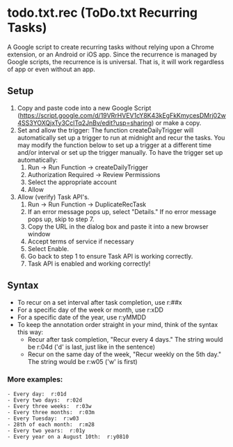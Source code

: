 # todo.txt.rec (ToDo.txt Recurring Tasks)
A Google script to create recurring tasks without relying upon a Chrome extension, or an Android or iOS app.  Since the recurrence is managed by Google scripts, the recurrence is is universal.  That is, it will work regardless of app or even without an app.

## Setup
1)  Copy and paste code into a new Google Script (https://script.google.com/d/19VRrHVEV1cY8K43kEgFkKmycesDMrj02w4SS3YOXQjxTy3CclTq2JnBv/edit?usp=sharing) or make a copy.
2)  Set and allow the trigger:
	The function createDailyTrigger will automatically set up a trigger to run at midnight and recur the tasks.  You may modify the function below to set up a trigger at a different time and/or interval or set up the trigger manually.  To have the trigger set up automatically:
	1. Run -> Run Function -> createDailyTrigger
	2. Authorization Required -> Review Permissions
	3. Select the appropriate account
	4. Allow
3)  Allow (verify) Task API's.
	1. Run -> Run Function -> DuplicateRecTask
	2. If an error message pops up, select "Details."  If no error message pops up, skip to step 7.
	3. Copy the URL in the dialog box and paste it into a new browser window
	4. Accept terms of service if necessary
	5. Select Enable.
	6. Go back to step 1 to ensure Task API is working correctly.
	7. Task API is enabled and working correctly!
	
## Syntax
* To recur on a set interval after task completion, use r:##x
* For a specific day of the week or month, use r:xDD
* For a specific date of the year, use r:yMMDD
* To keep the annotation order straight in your mind, think of the syntax this way:
	- Recur after task completion, "Recur every 4 days."  The string would be r:04d ('d' is last, just like in the sentence)
	- Recur on the same day of the week, "Recur weekly on the 5th day."  The string would be r:w05 ('w' is first)
### More examples:
	- Every day:  r:01d
	- Every two days:  r:02d
	- Every three weeks:  r:03w
	- Every three months:  r:03m
	- Every Tuesday:  r:w03
	- 28th of each month:  r:m28
	- Every two years:  r:01y
	- Every year on a August 10th:  r:y0810

